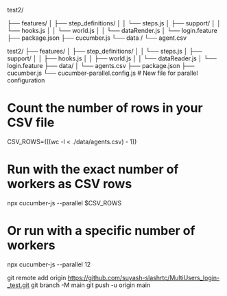 test2/

├── features/
│  ├── step_definitions/
│  │  └── steps.js 
│  ├── support/
│  │  └── hooks.js
│  │  └── world.js
│  │  └── dataRender.js
│  └── login.feature
├── package.json
├── cucumber.js
└── data /
          └── agent.csv

test2/
├── features/
│   ├── step_definitions/
│   │   └── steps.js
│   ├── support/
│   │   ├── hooks.js
│   │   ├── world.js
│   │   └── dataReader.js 
│   └── login.feature
├── data/
│   └── agents.csv
├── package.json
├── cucumber.js
└── cucumber-parallel.config.js  # New file for parallel configuration



# Count the number of rows in your CSV file
CSV_ROWS=$(($(wc -l < ./data/agents.csv) - 1))

# Run with the exact number of workers as CSV rows
npx cucumber-js --parallel $CSV_ROWS

# Or run with a specific number of workers
npx cucumber-js --parallel 12




git remote add origin https://github.com/suyash-slashrtc/MultiUsers_login-_test.git
git branch -M main
git push -u origin main